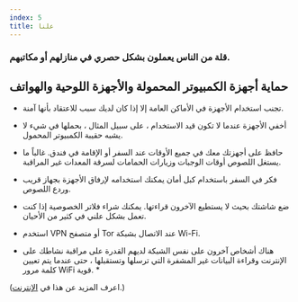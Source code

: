 ```yaml
---
index: 5
title: علنا
---
```

### قلة من الناس يعملون بشكل حصري في منازلهم أو مكاتبهم.

## حماية أجهزة الكمبيوتر المحمولة والأجهزة اللوحية والهواتف

- تجنب استخدام الأجهزة في الأماكن العامة إلا إذا كان لديك سبب للاعتقاد بأنها آمنة.

- أخفي الأجهزة عندما لا تكون قيد الاستخدام ، على سبيل المثال ، بحملها في شيء لا يشبه حقيبة الكمبيوتر المحمول.

- حافظ على أجهزتك معك في جميع الأوقات عند السفر أو الإقامة في فندق. غالباً ما يستغل اللصوص أوقات الوجبات وزيارات الحمامات لسرقة المعدات غير المراقبة.

- فكر في السفر باستخدام كبل أمان يمكنك استخدامه لإرفاق الأجهزة بجهاز قريب وردع اللصوص.

- ضع شاشتك بحيث لا يستطيع الآخرون قراءتها. يمكنك شراء فلاتر الخصوصية إذا كنت تعمل بشكل علني في كثير من الأحيان.

- استخدم VPN أو متصفح Tor عند الاتصال بشبكة Wi-Fi.

* هناك أشخاص آخرون على نفس الشبكة لديهم القدرة على مراقبة نشاطك على الإنترنت وقراءة البيانات غير المشفرة التي ترسلها وتستقبلها ، حتى عندما يتم تعيين كلمة مرور WiFi قوية. *

(اعرف المزيد عن هذا في [الإنترنت](umbrella://communications/the-internet/beginner).)